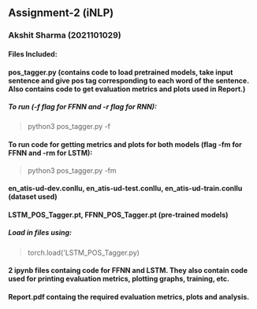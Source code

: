 ## Assignment-2 (iNLP)
### Akshit Sharma (2021101029)

#### Files Included:
#### pos_tagger.py (contains code to load pretrained models, take input sentence and give pos tag corresponding to each word of the sentence. Also contains code to get evaluation metrics and plots used in Report.)
##### To run (-f flag for FFNN and -r flag for RNN):
> python3 pos_tagger.py -f
#### To run code for getting metrics and plots for both models (flag -fm for FFNN and -rm for LSTM):
> python3 pos_tagger.py -fm
#### en_atis-ud-dev.conllu, en_atis-ud-test.conllu, en_atis-ud-train.conllu (dataset used)
#### LSTM_POS_Tagger.pt, FFNN_POS_Tagger.pt (pre-trained models)
##### Load in files using:
> torch.load('LSTM_POS_Tagger.py)
#### 2 ipynb files containg code for FFNN and LSTM. They also contain code used for printing evaluation metrics, plotting graphs, training, etc.
#### Report.pdf containg the required evaluation metrics, plots and analysis.